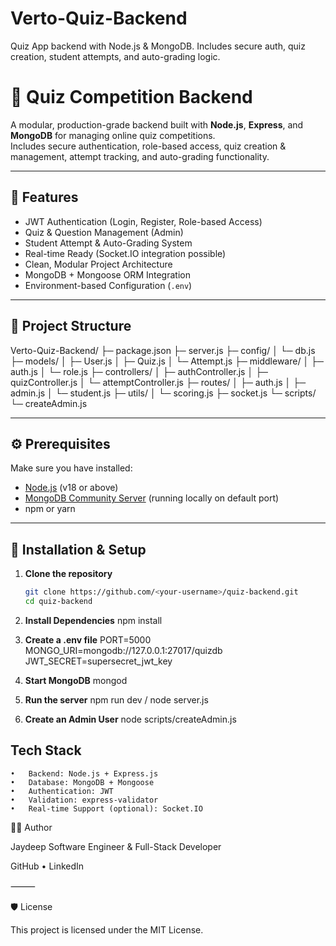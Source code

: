 # Verto-Quiz-Backend
Quiz App backend with Node.js &amp; MongoDB. Includes secure auth, quiz creation, student attempts, and auto-grading logic.

# 🧠 Quiz Competition Backend

A modular, production-grade backend built with **Node.js**, **Express**, and **MongoDB** for managing online quiz competitions.  
Includes secure authentication, role-based access, quiz creation & management, attempt tracking, and auto-grading functionality.

---

## 🚀 Features

- JWT Authentication (Login, Register, Role-based Access)
- Quiz & Question Management (Admin)
- Student Attempt & Auto-Grading System
- Real-time Ready (Socket.IO integration possible)
- Clean, Modular Project Architecture
- MongoDB + Mongoose ORM Integration
- Environment-based Configuration (`.env`)

---

## 📂 Project Structure
Verto-Quiz-Backend/
├─ package.json
├─ server.js
├─ config/
│  └─ db.js
├─ models/
│  ├─ User.js
│  ├─ Quiz.js
│  └─ Attempt.js
├─ middleware/
│  ├─ auth.js
│  └─ role.js
├─ controllers/
│  ├─ authController.js
│  ├─ quizController.js
│  └─ attemptController.js
├─ routes/
│  ├─ auth.js
│  ├─ admin.js
│  └─ student.js
├─ utils/
│  └─ scoring.js
├─ socket.js
└─ scripts/
└─ createAdmin.js

---

## ⚙️ Prerequisites

Make sure you have installed:

- [Node.js](https://nodejs.org/en/) (v18 or above)
- [MongoDB Community Server](https://www.mongodb.com/try/download/community) (running locally on default port)
- npm or yarn

---

## 🧩 Installation & Setup

1. **Clone the repository**
   ```bash
   git clone https://github.com/<your-username>/quiz-backend.git
   cd quiz-backend

2.	**Install Dependencies**
    npm install

3.	**Create a .env file**
    PORT=5000
    MONGO_URI=mongodb://127.0.0.1:27017/quizdb
    JWT_SECRET=supersecret_jwt_key

4.	**Start MongoDB** 
    mongod

5.	**Run the server**
    npm run dev / node server.js

6.	**Create an Admin User**
    node scripts/createAdmin.js

## Tech Stack
	•	Backend: Node.js + Express.js
	•	Database: MongoDB + Mongoose
	•	Authentication: JWT
	•	Validation: express-validator
	•	Real-time Support (optional): Socket.IO

👨‍💻 Author

Jaydeep
Software Engineer & Full-Stack Developer

GitHub • LinkedIn

⸻

🛡 License

This project is licensed under the MIT License.
